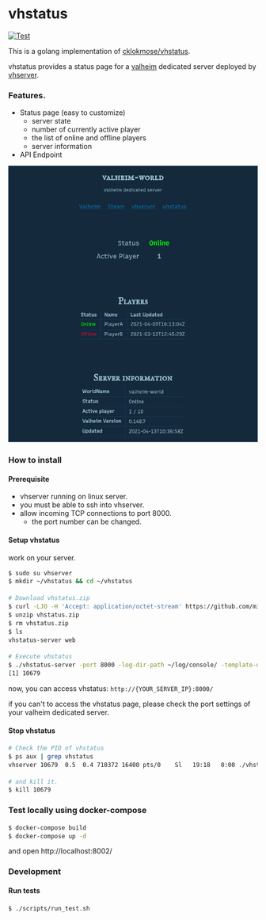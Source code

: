 vhstatus
========

[![Test](https://github.com/mitsu-ksgr/vhstatus/actions/workflows/test.yml/badge.svg?branch=main)](https://github.com/mitsu-ksgr/vhstatus/actions/workflows/test.yml)

This is a golang implementation of [cklokmose/vhstatus](https://github.com/cklokmose/vhstatus).

vhstatus provides a status page for a [valheim](https://www.valheimgame.com/) dedicated server deployed by [vhserver](https://linuxgsm.com/lgsm/vhserver/).


### Features.
- Status page (easy to customize)
	- server state
	- number of currently active player
	- the list of online and offline players
	- server information
- API Endpoint

<img src="./docs/ss.png" alt="screenshot" width="640px">

### How to install
#### Prerequisite
- vhserver running on linux server.
- you must be able to ssh into vhserver.
- allow incoming TCP connections to port 8000.
    - the port number can be changed.

#### Setup vhstatus
work on your server.

```sh
$ sudo su vhserver
$ mkdir ~/vhstatus && cd ~/vhstatus

# Download vhstatus.zip
$ curl -LJO -H 'Accept: application/octet-stream' https://github.com/mitsu-ksgr/vhstatus/releases/download/v0.0.4/vhstatus.zip
$ unzip vhstatus.zip
$ rm vhstatus.zip
$ ls
vhstatus-server web

# Execute vhstatus
$ ./vhstatus-server -port 8000 -log-dir-path ~/log/console/ -template-dir-path ./web/ &
[1] 10679
```

now, you can access vhstatus: `http://{YOUR_SERVER_IP}:8000/`

if you can't to access the vhstatus page, please check the port settings of your valheim dedicated server.

#### Stop vhstatus
```sh
# Check the PID of vhstatus
$ ps aux | grep vhstatus
vhserver 10679  0.5  0.4 710372 16400 pts/0    Sl   19:18   0:00 ./vhstatus-server -port 8000 -log-dir-path /home/vhserver/log/console/ -template-dir-path ./web/

# and kill it.
$ kill 10679
```


### Test locally using docker-compose
```sh
$ docker-compose build
$ docker-compose up -d
```

and open http://localhost:8002/


### Development
#### Run tests
```sh
$ ./scripts/run_test.sh
```
